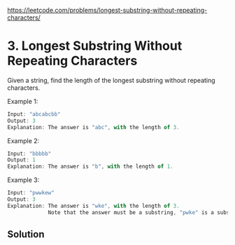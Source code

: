 https://leetcode.com/problems/longest-substring-without-repeating-characters/
# 3. Longest Substring Without Repeating Characters

Given a string, find the length of the longest substring without repeating characters.

Example 1:
```javascript
Input: "abcabcbb"
Output: 3 
Explanation: The answer is "abc", with the length of 3. 
```

Example 2:
```javascript
Input: "bbbbb"
Output: 1
Explanation: The answer is "b", with the length of 1.
```

Example 3:
```javascript
Input: "pwwkew"
Output: 3
Explanation: The answer is "wke", with the length of 3. 
             Note that the answer must be a substring, "pwke" is a subsequence and not a substring.
```

## Solution
